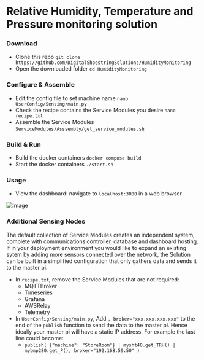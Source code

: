 # Relative Humidity, Temperature and Pressure monitoring solution

### Download
- Clone this repo `git clone https://github.com/DigitalShoestringSolutions/HumidityMonitoring`
- Open the downloaded folder `cd HumidityMonitoring`

### Configure & Assemble
- Edit the config file to set machine name `nano UserConfig/Sensing/main.py`
- Check the recipe contains the Service Modules you desire `nano recipe.txt`
- Assemble the Service Modules `ServiceModules/Asssembly/get_service_modules.sh`

### Build & Run
- Build the docker containers `docker compose build`
- Start the docker containers `./start.sh`

### Usage
- View the dashboard: navigate to `localhost:3000` in a web browser

![image](https://github.com/DigitalShoestringSolutions/HumidityMonitoring/assets/51968582/f25fa0a5-1ede-4509-813b-4811b7263210)

### Additional Sensing Nodes
The default collection of Service Modules creates an independent system, complete with communications controller, database and dashboard hosting. If in your deployment environment you would like to expand an existing sytem by adding more sensors connected over the network, the Solution can be built in a simplified configuration that only gathers data and sends it to the master pi. 

- In `recipe.txt`, remove the Service Modules that are not required:
    - MQTTBroker
    - Timeseries
    - Grafana
    - AWSRelay
    - Telemetry
- In `UserConfig/Sensing/main.py`, Add `, broker="xxx.xxx.xxx.xxx"` to the end of the `publish` function to send the data to the master pi. Hence ideally your master pi will have a static IP address. For example the last line could become:
    - `publish( {"machine": "StoreRoom"} | mysht40.get_TRH() | mybmp280.get_P(), broker="192.168.59.50" )`